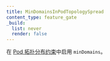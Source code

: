 ```yaml
---
title: MinDomainsInPodTopologySpread
content_type: feature_gate
_build:
  list: never
  render: false
---
```


<!--
Enable `minDomains` in
[Pod topology spread constraints](/docs/concepts/scheduling-eviction/topology-spread-constraints/).
-->
在 [Pod 拓扑分布约束](/zh-cn/docs/concepts/scheduling-eviction/topology-spread-constraints/)中启用 `minDomains`。
